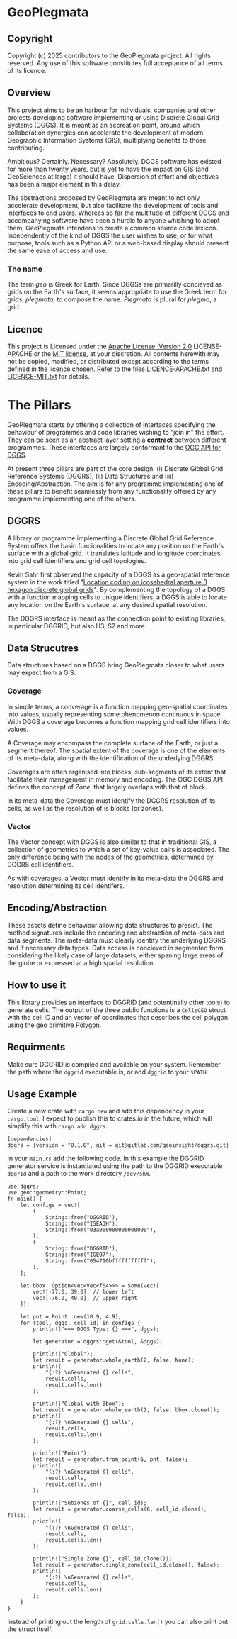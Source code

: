 GeoPlegmata
===========

Copyright
---------
Copyright (c) 2025 contributors to the GeoPlegmata project. All rights reserved. Any use of this software constitutes full acceptance of all terms of its licence.

Overview
--------

This project aims to be an harbour for individuals, companies and other projects developing software implementing or using Discrete Global Grid Systems (DGGS). It is meant as an accreation point, around which collaboration synergies can accelerate the development of modern Geographic Information Systems (GIS), multiplying benefits to those contributing.

Ambitious? Certainly. Necessary? Absolutely. DGGS software has existed for more than twenty years, but is yet to have the impact on GIS (and GeoSciences at large) it should have. Dispersion of effort and objectives has been a major element in this delay.

The abstractions proposed by GeoPlegmata are meant to not only accelerate development, but also facilitate the development of tools and interfaces to end users. Whereas so far the multitude of different DGGS and accompanying software have been a hurdle to anyone whishing to adopt them, GeoPlegmata intendens to create a common source code lexicon. Independently of the kind of DGGS the user wishes to use, or for what purpose, tools such as a Python API or a web-based display should present the same ease of access and use.

### The name

The term *geo* is Greek for Earth. Since DGGSs are primarilly concieved as grids on the Earth's surface, it seems appropriate to use the Greek term for grids, *plegmata*, to compose the name. *Plegmata* is plural for *plegma*, a grid. 

Licence
-------

This project is Licensed under the [Apache License, Version 2.0](http://www.apache.org/licenses/LICENSE-2.0) LICENSE-APACHE or the [MIT license](http://opensource.org/licenses/MIT), at your discretion. All contents herewith  may not be copied, modified, or distributed except according to the terms defined in the licence chosen. Refer to the files [LICENCE-APACHE.txt](LICENCE-APACHE.txt) and [LICENCE-MIT.txt](LICENCE-MIT.txt) for details.

The Pillars
===========

GeoPlegmata starts by offering a collection of interfaces specifying the behaviour of programmes and code libraries wishing to "join in" the effort. They can be seen as an abstract layer setting a **contract** between different programmes. These interfaces are largely conformant to the [OGC API for DGGS](https://ogcapi.ogc.org/dggs/).

At present three pillars are part of the core design: (i) Discrete Global Grid Reference Systems (DGGRS), (ii) Data Structures and (iii) Encoding/Abstraction. The aim is for any programme implementing one of these pillars to benefit seamlessly from any functionality offered by any programme implementing one of the others.

DGGRS
-----

A library or programme implementing a Discrete Global Grid Reference System offers the basic funcionalities to locate any position on the Earth's surface with a global grid. It translates latitude and longitude coordinates into grid cell identifiers and grid cell topologies. 

Kevin Sahr first observed the capacity of a DGGS as a geo-spatial reference system in the work titled "[Location coding on icosahedral aperture 3 hexagon discrete global grids](https://doi.org/10.1016/j.compenvurbsys.2007.11.005)". By complementing the topology of a DGGS with a function mapping cells to unique identifiers, a DGGS is able to locate any location on the Earth's surface, at any desired spatial resolution.

The DGGRS interface is meant as the connection point to existing libraries, in particular DGGRID, but also H3, S2 and more.

Data Strucutres
---------------

Data structures based on a DGGS bring GeoPlegmata closer to what users may expect from a GIS.

### Coverage

In simple terms, a converage is a function mapping geo-spatial coordinates into values, usually representing some phenomenon continuous in space. With DGGS a coverage becomes a function mapping grid cell identifiers into values. 

A Coverage may encompass the complete surface of the Earth, or just a segment thereof. The spatial extent of the coverage is one of the elements of its meta-data, along with the identification of the underlying DGGRS.

Coverages are often organised into blocks, sub-segments of its extent that facilitate their management in memory and encoding. The OGC DGGS API defines the concept of *Zone*, that largely overlaps with that of block.

In its meta-data the Coverage must identify the DGGRS resolution of its cells, as well as the resolution of is blocks (or zones).

### Vector

The Vector concept with DGGS is also similar to that in traditional GIS, a collection of geometries to which a set of key-value pairs is associated. The only difference being with the nodes of the geometries, determined by DGGRS cell identifiers.

As with coverages, a Vector must identify in its meta-data the DGGRS and resolution determining its cell identifers.

Encoding/Abstraction
--------------------

These assets define behaviour allowing data structures to presist. The method signatures include the encoding and abstraction of meta-data and data segments. The meta-data must clearly identify the underlying DGGRS and if necessary data types. Data access is concieved in segmented form, considering the likely case of large datasets, either spaning large areas of the globe or expressed at a high spatial resolution.  

How to use it
-------------

This library provides an interface to DGGRID (and potentinally other tools) to generate cells. The output of the three public functions is a `CellsGEO` struct with the cell ID and an vector of coordinates that describes the cell polygon using the [geo](https://github.com/georust/geo) primitive [Polygon](https://docs.rs/geo/latest/geo/geometry/struct.Polygon.html).

## Requirments

Make sure DGGRID is compiled and available on your system. Remember the path where the `dggrid` executable is, or add `dggrid` to your `$PATH`.

## Usage Example

Create a new crate with `cargo new` and add this dependency in your `cargo.toml`. I expect to publish this to crates.io in the future, which will simplify this with `cargo add dggrs`.
````
[dependencies]
dggrs = {version = "0.1.0", git = git@gitlab.com/geoinsight/dggrs.git}
````

In your `main.rs` add the following code. In this example the DGGRID generator service is instantiated using the path to the DGGRID executable `dggrid` and a path to the work directory `/dev/shm`. 

````
use dggrs;
use geo::geometry::Point;
fn main() {
    let configs = vec![
        (
            String::from("DGGRID"),
            String::from("ISEA3H"),
            String::from("03a000000000000000"),
        ),
        (
            String::from("DGGRID"),
            String::from("IGEO7"),
            String::from("054710bfffffffffff"),
        ),
    ];

    let bbox: Option<Vec<Vec<f64>>> = Some(vec![
        vec![-77.0, 39.0], // lower left
        vec![-76.0, 40.0], // upper right
    ]);

    let pnt = Point::new(10.9, 4.9);
    for (tool, dggs, cell_id) in configs {
        println!("=== DGGS Type: {} ===", dggs);

        let generator = dggrs::get(&tool, &dggs);

        println!("Global");
        let result = generator.whole_earth(2, false, None);
        println!(
            "{:?} \nGenerated {} cells",
            result.cells,
            result.cells.len()
        );

        println!("Global with Bbox");
        let result = generator.whole_earth(2, false, bbox.clone());
        println!(
            "{:?} \nGenerated {} cells",
            result.cells,
            result.cells.len()
        );

        println!("Point");
        let result = generator.from_point(6, pnt, false);
        println!(
            "{:?} \nGenerated {} cells",
            result.cells,
            result.cells.len()
        );

        println!("Subzones of {}", cell_id);
        let result = generator.coarse_cells(6, cell_id.clone(), false);
        println!(
            "{:?} \nGenerated {} cells",
            result.cells,
            result.cells.len()
        );

        println!("Single Zone {}", cell_id.clone());
        let result = generator.single_zone(cell_id.clone(), false);
        println!(
            "{:?} \nGenerated {} cells",
            result.cells,
            result.cells.len()
        );
    }
}
````

Instead of printing out the length of `grid.cells.len()` you can also print out the struct itself.
